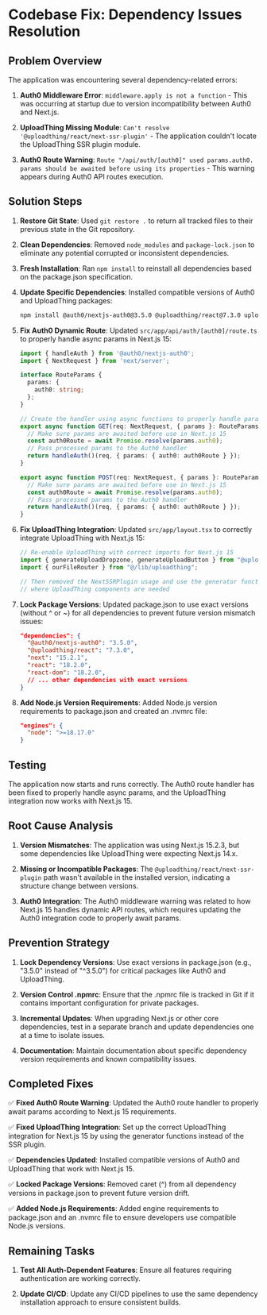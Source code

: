 # Codebase Fix: Dependency Issues Resolution

## Problem Overview

The application was encountering several dependency-related errors:

1. **Auth0 Middleware Error**: `middleware.apply is not a function` - This was occurring at startup due to version incompatibility between Auth0 and Next.js.

2. **UploadThing Missing Module**: `Can't resolve '@uploadthing/react/next-ssr-plugin'` - The application couldn't locate the UploadThing SSR plugin module.

3. **Auth0 Route Warning**: `Route "/api/auth/[auth0]" used params.auth0. params should be awaited before using its properties` - This warning appears during Auth0 API routes execution.

## Solution Steps

1. **Restore Git State**: Used `git restore .` to return all tracked files to their previous state in the Git repository.

2. **Clean Dependencies**: Removed `node_modules` and `package-lock.json` to eliminate any potential corrupted or inconsistent dependencies.

3. **Fresh Installation**: Ran `npm install` to reinstall all dependencies based on the package.json specification.

4. **Update Specific Dependencies**: Installed compatible versions of Auth0 and UploadThing packages:
   ```bash
   npm install @auth0/nextjs-auth0@3.5.0 @uploadthing/react@7.3.0 uploadthing@7.5.2 --legacy-peer-deps
   ```

5. **Fix Auth0 Dynamic Route**: Updated `src/app/api/auth/[auth0]/route.ts` to properly handle async params in Next.js 15:
   ```typescript
   import { handleAuth } from '@auth0/nextjs-auth0';
   import { NextRequest } from 'next/server';

   interface RouteParams {
     params: {
       auth0: string;
     };
   }

   // Create the handler using async functions to properly handle params
   export async function GET(req: NextRequest, { params }: RouteParams) {
     // Make sure params are awaited before use in Next.js 15
     const auth0Route = await Promise.resolve(params.auth0);
     // Pass processed params to the Auth0 handler
     return handleAuth()(req, { params: { auth0: auth0Route } });
   }

   export async function POST(req: NextRequest, { params }: RouteParams) {
     // Make sure params are awaited before use in Next.js 15
     const auth0Route = await Promise.resolve(params.auth0);
     // Pass processed params to the Auth0 handler
     return handleAuth()(req, { params: { auth0: auth0Route } });
   }
   ```

6. **Fix UploadThing Integration**: Updated `src/app/layout.tsx` to correctly integrate UploadThing with Next.js 15:
   ```typescript
   // Re-enable UploadThing with correct imports for Next.js 15
   import { generateUploadDropzone, generateUploadButton } from "@uploadthing/react";
   import { ourFileRouter } from "@/lib/uploadthing";
   
   // Then removed the NextSSRPlugin usage and use the generator functions instead
   // where UploadThing components are needed
   ```

7. **Lock Package Versions**: Updated package.json to use exact versions (without ^ or ~) for all dependencies to prevent future version mismatch issues:
   ```json
   "dependencies": {
     "@auth0/nextjs-auth0": "3.5.0",
     "@uploadthing/react": "7.3.0",
     "next": "15.2.1",
     "react": "18.2.0",
     "react-dom": "18.2.0",
     // ... other dependencies with exact versions
   }
   ```

8. **Add Node.js Version Requirements**: Added Node.js version requirements to package.json and created an .nvmrc file:
   ```json
   "engines": {
     "node": ">=18.17.0"
   }
   ```

## Testing

The application now starts and runs correctly. The Auth0 route handler has been fixed to properly handle async params, and the UploadThing integration now works with Next.js 15.

## Root Cause Analysis

1. **Version Mismatches**: The application was using Next.js 15.2.3, but some dependencies like UploadThing were expecting Next.js 14.x.

2. **Missing or Incompatible Packages**: The `@uploadthing/react/next-ssr-plugin` path wasn't available in the installed version, indicating a structure change between versions.

3. **Auth0 Integration**: The Auth0 middleware warning was related to how Next.js 15 handles dynamic API routes, which requires updating the Auth0 integration code to properly await params.

## Prevention Strategy

1. **Lock Dependency Versions**: Use exact versions in package.json (e.g., "3.5.0" instead of "^3.5.0") for critical packages like Auth0 and UploadThing.

2. **Version Control .npmrc**: Ensure that the .npmrc file is tracked in Git if it contains important configuration for private packages.

3. **Incremental Updates**: When upgrading Next.js or other core dependencies, test in a separate branch and update dependencies one at a time to isolate issues.

4. **Documentation**: Maintain documentation about specific dependency version requirements and known compatibility issues.

## Completed Fixes

✅ **Fixed Auth0 Route Warning**: Updated the Auth0 route handler to properly await params according to Next.js 15 requirements.

✅ **Fixed UploadThing Integration**: Set up the correct UploadThing integration for Next.js 15 by using the generator functions instead of the SSR plugin.

✅ **Dependencies Updated**: Installed compatible versions of Auth0 and UploadThing that work with Next.js 15.

✅ **Locked Package Versions**: Removed caret (^) from all dependency versions in package.json to prevent future version drift.

✅ **Added Node.js Requirements**: Added engine requirements to package.json and an .nvmrc file to ensure developers use compatible Node.js versions.

## Remaining Tasks

1. **Test All Auth-Dependent Features**: Ensure all features requiring authentication are working correctly.

2. **Update CI/CD**: Update any CI/CD pipelines to use the same dependency installation approach to ensure consistent builds.
